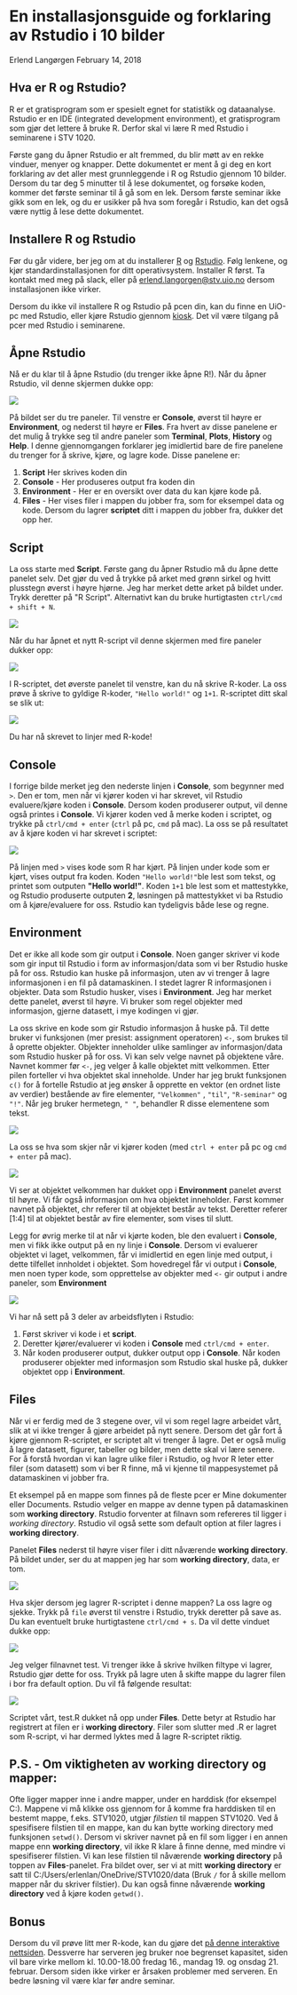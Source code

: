 En installasjonsguide og forklaring av Rstudio i 10 bilder
================
Erlend Langørgen
February 14, 2018

Hva er R og Rstudio?
--------------------

R er et gratisprogram som er spesielt egnet for statistikk og dataanalyse. Rstudio er en IDE (integrated development environment), et gratisprogram som gjør det lettere å bruke R. Derfor skal vi lære R med Rstudio i seminarene i STV 1020.

Første gang du åpner Rstudio er alt fremmed, du blir møtt av en rekke vinduer, menyer og knapper. Dette dokumentet er ment å gi deg en kort forklaring av det aller mest grunnleggende i R og Rstudio gjennom 10 bilder. Dersom du tar deg 5 minutter til å lese dokumentet, og forsøke koden, kommer det første seminar til å gå som en lek. Dersom første seminar ikke gikk som en lek, og du er usikker på hva som foregår i Rstudio, kan det også være nyttig å lese dette dokumentet.

Installere R og Rstudio
-----------------------

Før du går videre, ber jeg om at du installerer [R](https://cloud.r-project.org/) og [Rstudio](https://www.rstudio.com/products/rstudio/download/). Følg lenkene, og kjør standardinstallasjonen for ditt operativsystem. Installer R først. Ta kontakt med meg på slack, eller på <erlend.langorgen@stv.uio.no> dersom installasjonen ikke virker.

Dersom du ikke vil installere R og Rstudio på pcen din, kan du finne en UiO-pc med Rstudio, eller kjøre Rstudio gjennom [kiosk](https://kiosk.uio.no/RDWeb/Pages/en-US/login.aspx?ReturnUrl=/RDWeb/Pages/en-US/Default.aspx/kontor). Det vil være tilgang på pcer med Rstudio i seminarene.

Åpne Rstudio
------------

Nå er du klar til å åpne Rstudio (du trenger ikke åpne R!). Når du åpner Rstudio, vil denne skjermen dukke opp:

![](../bilder/Rstudio1.PNG)

På bildet ser du tre paneler. Til venstre er **Console**, øverst til høyre er **Environment**, og nederst til høyre er **Files**. Fra hvert av disse panelene er det mulig å trykke seg til andre paneler som **Terminal**, **Plots**, **History** og **Help**. I denne gjennomgangen forklarer jeg imidlertid bare de fire panelene du trenger for å skrive, kjøre, og lagre kode. Disse panelene er:

1.  **Script** Her skrives koden din
2.  **Console** - Her produseres output fra koden din
3.  **Environment** - Her er en oversikt over data du kan kjøre kode på.
4.  **Files** - Her vises filer i mappen du jobber fra, som for eksempel data og kode. Dersom du lagrer **scriptet** ditt i mappen du jobber fra, dukker det opp her.

Script
------

La oss starte med **Script**. Første gang du åpner Rstudio må du åpne dette panelet selv. Det gjør du ved å trykke på arket med grønn sirkel og hvitt plusstegn øverst i høyre hjørne. Jeg har merket dette arket på bildet under. Trykk deretter på "R Script". Alternativt kan du bruke hurtigtasten `ctrl/cmd + shift + N`.

![](../bilder/Rstudio2.PNG)

Når du har åpnet et nytt R-script vil denne skjermen med fire paneler dukker opp:

![](../bilder/Rstudio3.PNG)

I R-scriptet, det øverste panelet til venstre, kan du nå skrive R-koder. La oss prøve å skrive to gyldige R-koder, `"Hello world!"` og `1+1`. R-scriptet ditt skal se slik ut:

![](../bilder/Rstudio4.PNG)

Du har nå skrevet to linjer med R-kode!

Console
-------

I forrige bilde merket jeg den nederste linjen i **Console**, som begynner med `>`. Den er tom, men når vi kjører koden vi har skrevet, vil Rstudio evaluere/kjøre koden i **Console**. Dersom koden produserer output, vil denne også printes i **Console**. Vi kjører koden ved å merke koden i scriptet, og trykke på `ctrl/cmd + enter` (`ctrl` på pc, `cmd` på mac). La oss se på resultatet av å kjøre koden vi har skrevet i scriptet:

![](../bilder/Rstudio5.PNG)

På linjen med `>` vises kode som R har kjørt. På linjen under kode som er kjørt, vises output fra koden. Koden `"Hello world!"`ble lest som tekst, og printet som outputen **"Hello world!"**. Koden `1+1` ble lest som et mattestykke, og Rstudio produserte outputen **2**, løsningen på mattestykket vi ba Rstudio om å kjøre/evaluere for oss. Rstudio kan tydeligvis både lese og regne.

Environment
-----------

Det er ikke all kode som gir output i **Console**. Noen ganger skriver vi kode som gir input til Rstudio i form av informasjon/data som vi ber Rstudio huske på for oss. Rstudio kan huske på informasjon, uten av vi trenger å lagre informasjonen i en fil på datamaskinen. I stedet lagrer R informasjonen i objekter. Data som Rstudio husker, vises i **Environment**. Jeg har merket dette panelet, øverst til høyre. Vi bruker som regel objekter med informasjon, gjerne datasett, i mye kodingen vi gjør.

La oss skrive en kode som gir Rstudio informasjon å huske på. Til dette bruker vi funksjonen (mer presist: assignment operatoren) `<-`, som brukes til å oprette objekter. Objekter inneholder ulike samlinger av informasjon/data som Rstudio husker på for oss. Vi kan selv velge navnet på objektene våre. Navnet kommer før `<-`, jeg velger å kalle objektet mitt velkommen. Etter pilen forteller vi hva objektet skal inneholde. Under har jeg brukt funksjonen `c()` for å fortelle Rstudio at jeg ønsker å opprette en vektor (en ordnet liste av verdier) bestående av fire elementer, `"Velkommen"` , `"til"`, `"R-seminar"` og `"!"`. Når jeg bruker hermetegn, `" "`, behandler R disse elementene som tekst.

![](../bilder/Rstudio6.PNG)

La oss se hva som skjer når vi kjører koden (med `ctrl + enter` på pc og `cmd + enter` på mac).

![](../bilder/Rstudio7.PNG)

Vi ser at objektet velkommen har dukket opp i **Environment** panelet øverst til høyre. Vi får også informasjon om hva objektet inneholder. Først kommer navnet på objektet, chr referer til at objektet består av tekst. Deretter referer \[1:4\] til at objektet består av fire elementer, som vises til slutt.

Legg for øvrig merke til at når vi kjørte koden, ble den evaluert i **Console**, men vi fikk ikke output på en ny linje i **Console**. Dersom vi evaluerer objektet vi laget, velkommen, får vi imidlertid en egen linje med output, i dette tilfellet innholdet i objektet. Som hovedregel får vi output i **Console**, men noen typer kode, som opprettelse av objekter med `<-` gir output i andre paneler, som **Environment**

![](../bilder/Rstudio8.PNG)

Vi har nå sett på 3 deler av arbeidsflyten i Rstudio:

1.  Først skriver vi kode i et **script**.
2.  Deretter kjører/evaluerer vi koden i **Console** med `ctrl/cmd + enter`.
3.  Når koden produserer output, dukker output opp i **Console**. Når koden produserer objekter med informasjon som Rstudio skal huske på, dukker objektet opp i **Environment**.

Files
-----

Når vi er ferdig med de 3 stegene over, vil vi som regel lagre arbeidet vårt, slik at vi ikke trenger å gjøre arbeidet på nytt senere. Dersom det går fort å kjøre gjennom R-scriptet, er scriptet alt vi trenger å lagre. Det er også mulig å lagre datasett, figurer, tabeller og bilder, men dette skal vi lære senere. For å forstå hvordan vi kan lagre ulike filer i Rstudio, og hvor R leter etter filer (som datasett) som vi ber R finne, må vi kjenne til mappesystemet på datamaskinen vi jobber fra.

Et eksempel på en mappe som finnes på de fleste pcer er Mine dokumenter eller Documents. Rstudio velger en mappe av denne typen på datamaskinen som **working directory**. Rstudio forventer at filnavn som refereres til ligger i *working directory*. Rstudio vil også sette som default option at filer lagres i **working directory**.

Panelet **Files** nederst til høyre viser filer i ditt nåværende **working directory**. På bildet under, ser du at mappen jeg har som **working directory**, data, er tom.

![](../bilder/Rstudio8.PNG)

Hva skjer dersom jeg lagrer R-scriptet i denne mappen? La oss lagre og sjekke. Trykk på `file` øverst til venstre i Rstudio, trykk deretter på save as. Du kan eventuelt bruke hurtigtastene `ctrl/cmd + s`. Da vil dette vinduet dukke opp:

![](../bilder/Rstudio9.PNG)

Jeg velger filnavnet test. Vi trenger ikke å skrive hvilken filtype vi lagrer, Rstudio gjør dette for oss. Trykk på lagre uten å skifte mappe du lagrer filen i bor fra default option. Du vil få følgende resultat:

![](../bilder/Rstudio10.PNG)

Scriptet vårt, test.R dukket nå opp under **Files**. Dette betyr at Rstudio har registrert at filen er i **working directory**. Filer som slutter med .R er lagret som R-script, vi har dermed lyktes med å lagre R-scriptet riktig.

P.S. - Om viktigheten av working directory og mapper:
-----------------------------------------------------

Ofte ligger mapper inne i andre mapper, under en harddisk (for eksempel C:). Mappene vi må klikke oss gjennom for å komme fra harddisken til en bestemt mappe, f.eks. STV1020, utgjør *filstien* til mappen STV1020. Ved å spesifisere filstien til en mappe, kan du kan bytte working directory med funksjonen `setwd()`. Dersom vi skriver navnet på en fil som ligger i en annen mappe enn **working directory**, vil ikke R klare å finne denne, med mindre vi spesifiserer filstien. Vi kan lese filstien til nåværende **working directory** på toppen av **Files**-panelet. Fra bildet over, ser vi at mitt **working directory** er satt til C:/Users/erlenlan/OneDrive/STV1020/data (Bruk `/` for å skille mellom mapper når du skriver filstier). Du kan også finne nåværende **working directory** ved å kjøre koden `getwd()`.

Bonus
-----

Dersom du vil prøve litt mer R-kode, kan du gjøre det [på denne interaktive nettsiden](https://langoergen.shinyapps.io/Intro1/). Dessverre har serveren jeg bruker noe begrenset kapasitet, siden vil bare virke mellom kl. 10.00-18.00 fredag 16., mandag 19. og onsdag 21. februar. Dersom siden ikke virker er årsaken problemer med serveren. En bedre løsning vil være klar før andre seminar.
